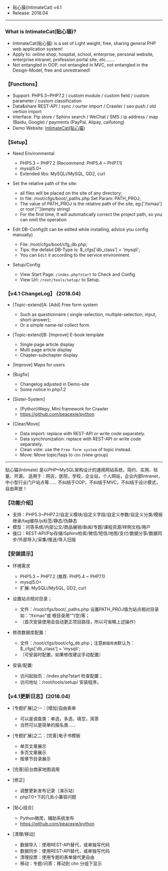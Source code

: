 
* 贴心猫(IntimateCat) v4.1
* Release: 2018.04

--- --- --- --- --- --- --- --- --- 


### What is IntimateCat(贴心猫)?

* IntimateCat(贴心猫) is a set of Light weight, free, sharing general PHP web application system!
* Apply to: online shop, hospital, school, enterprise, personal website, enterprise intranet, profession portal site, etc.......
* Not entangled in OOP, not entangled in MVC, not entangled in the Design-Model, free and unrestrained!


### 【Functions】

* Support: PHP5.3~PHP7.2 / custom module / custom field / custom parameter / custom classification
* Data&share REST-API / sync / ourter import / Crawler / seo push / old vertion import
* Interface: Ftp store / Sphinx search / WeChat / SMS / ip address / map (Baidu, Google) / payments (PayPal, Alipay, caifutong)
* Demo Website: [IntimateCat(贴心猫)](http://txmao.txjia.com/)


### 【Setup】

* Need Environmental
  - PHP5.3 ~ PHP7.2 (Recommend: PHP5.4 ~ PHP7.1)
  - mysql5.0+
  - Extended libs: MySQLi/MySQL, GD2, curl

* Set the relative path of the site: 
  - all files will be placed on the site of any directory; 
  - In file: /root/cfgs/boot/_paths.php Set Param: PATH_PROJ; 
  - The value of PATH_PROJ is the relative path of the site, eg:['/txmao'] or root [''](empty string)
  - For the first time, It will automatically correct the project path, so you can omit the operation

* Edit DB-Config(It can be edited while installing, advice you config manually) 
  - File: /root/cfgs/boot/cfg_db.php; 
  - Tips: the defalut DB-Type is: $_cfgs['db_class'] = 'mysqli'; 
  - You can `Edit` it according to the service environment.

* Setup/Config 
  - View Start Page: `/index.php?start` to Check and Config
  - View Url: `/root/tools/setup/` to Setup.


### 【v4.1 ChangeLog】 (2018.04)

* [Topic-extend]A: [Add] Free form system
  - Such as questionnaire ( single-selection, multiple-selection, input, short-answer);
  - Or a simple name-tel collect form.
 
* [Topic-extend]B: [Improve] E-book template
  - Single page article display
  - Multi page article display
  - Chapter-subchapter display
 
* [Improve] Maps for users
 
* [Bugfix]
  - Changelog adjusted in Demo-site
  - Some notice in php7.2
 
* [Sister-System]
  - (Python)Wepy, Mini framework for Crawler
  - https://github.com/peacexie/python
 
* [Clear/Move]
  - Data import: replace with REST-API or write code separately.
  - Data synchronization: replace with REST-API or write code separately.
  - Clean vote: use the `Free form system` of topic instead.
  - Move: Move topic/faqs to `chn` (view group)

--- --- --- --- --- --- --- --- --- 

贴心猫(Intimate) 是以PHP+MySQL架构设计的通用网站系统，简约、实用、轻量、开源。
适用于：网店，医院，学校，企业站，个人网站，企业内部Intranet，中小型行业门户站点等……
不纠结于OOP，不纠结于MVC，不纠结于设计模式，自由奔放！


### 【功能介绍】

* 支持：PHP5.3~PHP7.2/自定义模块/自定义字段/自定义参数/自定义分类/模板继承/tag缓存/js标签/静态/伪静态
* 模型：问答系统/内部公文/商品展销/新闻/专题/课程资源/样例文档/用户
* 接口：REST-API/Ftp存储/Sphinx检索/微信/短信/地图/支付/数据分享/数据同步/外部导入/采集/推送/导入旧版


### 【安装提示】

* 环境需求
  - PHP5.3 ~ PHP7.2 (推荐: PHP5.4 ~ PHP7.1)
  - mysql5.0+
  - 扩展: MySQLi/MySQL, GD2, curl

* 设置站点相对目录；
  - 文件：/root/cfgs/boot/_paths.php 设置PATH_PROJ值为站点相对目录如：“/txmao”或 根目录用“”(空)等；
  - （首次安装使用会自动更正项目路径，所以可省略上述操作）

* 修改数据库配置：
  - 文件：/root/cfgs/boot/cfg_db.php；注意`数据库类`默认为：$_cfgs['db_class'] = 'mysqli';
  - （可安装时配置，如果修改建议手动配置）

* 安装/配置: 
  - 访问起始页：/index.php?start 检查配置；
  - 访问地址：/root/tools/setup/ 安装程序。


### 【v4.1更新日志】(2018.04)

* [专题扩展]之一：[增加]自由表单
  - 可以是调查类：单选，多选，填空，简答
  - 当然可以是简单的报名类……
 
* [专题扩展]之二：[完善]电子书模板
  - 单页文章展示
  - 多页文章展示
  - 按章节目录展示
 
* [完善]前台商家地图调用
 
* [修正]
  - 调整更新发布记录（演示站）
  - php7.0+下的几处小兼容问题
 
* [贴心组合]
  - Python微爬，辅助系统发布
  - https://github.com/peacexie/python
 
* [清理/移动]
  - 数据导入：使用REST-API替代，或单独写代码
  - 数据同步：使用REST-API替代，或单独写代码
  - 清理投票：使用专题的表单替代更自由
  - 移动：专题/问答：移动到 chn 分组下显示
